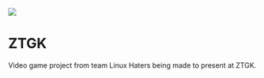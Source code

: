 [![](../../actions/workflows/cpp_cmake.yml/badge.svg)](../../actions)

# ZTGK

Video game project from team Linux Haters being made to present at ZTGK.
